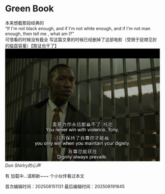 # Green Book
本来想截那段经典的  
“If I'm not black enough, and if I'm not white enough, and if I'm not man enough, then tell me , what am I?”  
可惜看的时候没有截全 写这篇文章的时候已经删掉了这部电影（受限于捉襟见肘的磁盘容量）【取证也干了】
![Don Shirlry的心声](/images/GreenBook.png)
*Don Shirlry的心声*

有 <span id="busuanzi_page_pv">加载中...请刷新~~~</span> 个小伙伴看过本文


<!-- 文章编辑时间信息 -->
首次编辑时间：202508151131
最后编辑时间：202508191645
<!-- 编辑时间信息结束 -->
